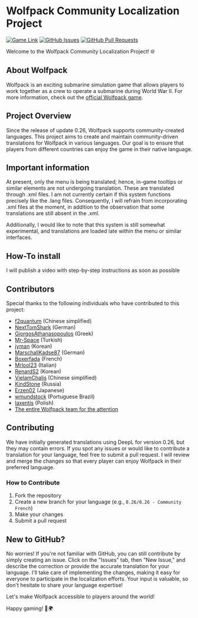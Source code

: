 # Wolfpack Community Localization Project

[![Game Link](https://img.shields.io/badge/Game-Wolfpack-ff5733)](https://store.steampowered.com/app/490920/Wolfpack/)
[![GitHub Issues](https://img.shields.io/github/issues/NiclqsGER/wolfpack-localization)](https://github.com/NiclqsGER/wolfpack-localization/issues)
[![GitHub Pull Requests](https://img.shields.io/github/issues-pr/NiclqsGER/wolfpack-localization)](https://github.com/NiclqsGER/wolfpack-localization/pulls)

Welcome to the Wolfpack Community Localization Project! 🌐

## About Wolfpack
Wolfpack is an exciting submarine simulation game that allows players to work together as a crew to operate a submarine during World War II. For more information, check out the [official Wolfpack game](https://store.steampowered.com/app/490920/Wolfpack/).

## Project Overview
Since the release of update 0.26, Wolfpack supports community-created languages. This project aims to create and maintain community-driven translations for Wolfpack in various languages. Our goal is to ensure that players from different countries can enjoy the game in their native language.

## Important information
At present, only the menu is being translated; hence, in-game tooltips or similar elements are not undergoing translation. These are translated through .xml files. I am not currently certain if this system functions precisely like the .lang files. Consequently, I will refrain from incorporating .xml files at the moment, in addition to the observation that some translations are still absent in the .xml.

Additionally, I would like to note that this system is still somewhat experimental, and translations are loaded late within the menu or similar interfaces.

## How-To install
I will publish a video with step-by-step instructions as soon as possible

## Contributors

Special thanks to the following individuals who have contributed to this project:
- [f2quantum](https://github.com/f2quantum) (Chinese simplified)
- [NextTomShark](https://github.com/NextTomShark) (German)
- [GiorgosAthanasopoulos](https://github.com/GiorgosAthanasopoulos) (Greek)
- [Mr-Space](https://github.com/Mr-Space) (Turkish)
- [jyman](https://github.com/jyman7811) (Korean)
- [MarschallKadse87](https://github.com/MarschallKadse87) (German)
- [Boxerfada](https://github.com/Boxerfada) (French)
- [Mrlool23](https://github.com/Mrlool23) (Italian)
- [RenardS2](https://github.com/RenardS2) (Korean)
- [VielamChalis](https://github.com/VielamChalis) (Chinese simplified)
- [KindStone](https://github.com/KindStone) (Russia)
- [Erzen02](https://github.com/Erzen02) (Japanese)
- [wmundstock](https://github.com/wmundstock) (Portuguese Brazil)
- [laxentis](https://github.com/laxentis) (Polish)
- [The entire Wolfpack team for the attention](https://discord.com/invite/RzuApPVrfv)
 
## Contributing
We have initially generated translations using DeepL for version 0.26, but they may contain errors. If you spot any issues or would like to contribute a translation for your language, feel free to submit a pull request. I will review and merge the changes so that every player can enjoy Wolfpack in their preferred language.

### How to Contribute
1. Fork the repository
2. Create a new branch for your language (e.g., `0.26/0.26 - Community French`)
3. Make your changes
4. Submit a pull request

## New to GitHub?

No worries! If you're not familiar with GitHub, you can still contribute by simply creating an issue. Click on the "Issues" tab, then "New Issue," and describe the correction or provide the accurate translation for your language. I'll take care of implementing the changes, making it easy for everyone to participate in the localization efforts. Your input is valuable, so don't hesitate to share your language expertise!

Let's make Wolfpack accessible to players around the world!

Happy gaming! 🚢🌍
